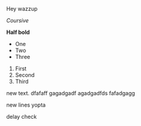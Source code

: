Hey wazzup

*Coursive*

**Half bold**

* One
* Two
* Three

1. First
2. Second
3. Third

new text.
dfafaff
gagadgadf
agadgadfds
fafadgagg

new lines yopta

delay check
